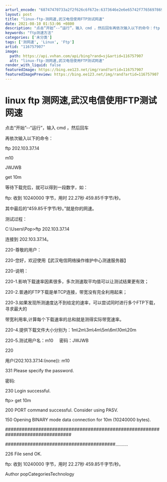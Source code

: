 ```yaml
---
arturl_encode: "68747470733a2f2f626c6f672e:6373646e2e6e65742f77656978696e5f33303032323730332f:61727469636c652f64657461696c732f313136373537393037"
layout: post
title: "linux-ftp-测网速,武汉电信使用FTP测试网速"
date: 2021-08-10 01:53:06 +0800
description: "点击“开始”--“运行”，输入 cmd ，然后回车再依次输入以下的命令：ftp 202.103.37"
keywords: "ftp测速方法"
categories: ['未分类']
tags: ['测网速', 'Linux', 'Ftp']
artid: "116757907"
image:
  path: https://api.vvhan.com/api/bing?rand=sj&artid=116757907
  alt: "linux-ftp-测网速,武汉电信使用FTP测试网速"
render_with_liquid: false
featuredImage: https://bing.ee123.net/img/rand?artid=116757907
featuredImagePreview: https://bing.ee123.net/img/rand?artid=116757907
---
```


# linux ftp 测网速,武汉电信使用FTP测试网速

点击“开始”--“运行”，输入 cmd ，然后回车

再依次输入以下的命令：

ftp 202.103.37.14

m10

JWJWB

get 10m

等待下载完后，就可以得到一段数字，如：

ftp: 收到 10240000 字节，用时 22.27秒 459.85千字节/秒。

其中最后的“459.85千字节/秒。”就是你的网速。

测试过程：

C:\Users\Pop>ftp 202.103.37.14

连接到 202.103.37.14。

220-尊敬的用户：

220-您好，欢迎使用【武汉电信网络操作维护中心测速服务器】

220-说明：

220-1.影响下载速率因素很多，多次测速取平均值可以让测试结果更有效；

220-2.普通的FTP下载是单TCP连接，带宽没有完全利用起来；

220-3.如果发现所测速度达不到给定的速率，可以尝试同时进行多个FTP下载，寻求最大的

带宽利用率,计算每个下载速率的总和就是测得实际带宽速率。

220-4.提供下载文件大小分别为：1m\2m\3m\4m\5m\6m\10m\20m

220-5.测试用户名：m10     密码：JWJWB

220

用户(202.103.37.14:(none)): m10

331 Please specify the password.

密码:

230 Login successful.

ftp> get 10m

200 PORT command successful. Consider using PASV.

150 Opening BINARY mode data connection for 10m (10240000 bytes).

################################################################################

########################################..........

226 File send OK.

ftp: 收到 10240000 字节，用时 22.27秒 459.85千字节/秒。

Author popCategoriesTechnology